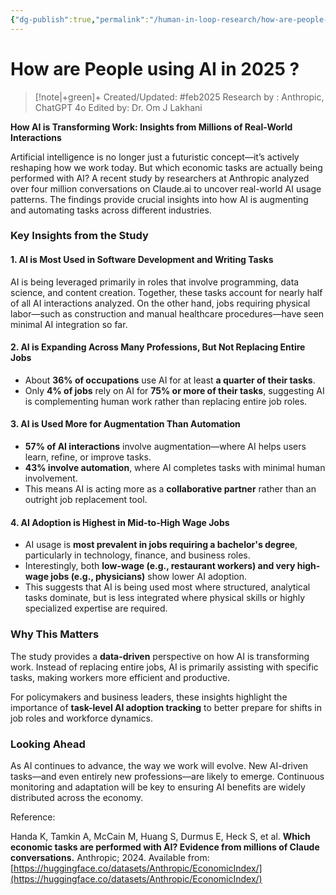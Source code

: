 ```yaml
---
{"dg-publish":true,"permalink":"/human-in-loop-research/how-are-people-using-ai-in-2025/"}
---
```


<script data-goatcounter="https://endocrinologyindia.goatcounter.com/count" async src="//gc.zgo.at/count.js"></script>



# How are People using AI in 2025 ?

> [!note|+green]+ Created/Updated: #feb2025 
> Research by : Anthropic, ChatGPT 4o
> Edited by: Dr. Om J Lakhani


**How AI is Transforming Work: Insights from Millions of Real-World Interactions**

Artificial intelligence is no longer just a futuristic concept—it’s actively reshaping how we work today. But which economic tasks are actually being performed with AI? A recent study by researchers at Anthropic analyzed over four million conversations on Claude.ai to uncover real-world AI usage patterns. The findings provide crucial insights into how AI is augmenting and automating tasks across different industries.

### **Key Insights from the Study**

#### **1. AI is Most Used in Software Development and Writing Tasks**
AI is being leveraged primarily in roles that involve programming, data science, and content creation. Together, these tasks account for nearly half of all AI interactions analyzed. On the other hand, jobs requiring physical labor—such as construction and manual healthcare procedures—have seen minimal AI integration so far.

#### **2. AI is Expanding Across Many Professions, But Not Replacing Entire Jobs**
- About **36% of occupations** use AI for at least **a quarter of their tasks**.
- Only **4% of jobs** rely on AI for **75% or more of their tasks**, suggesting AI is complementing human work rather than replacing entire job roles.

#### **3. AI is Used More for Augmentation Than Automation**
- **57% of AI interactions** involve augmentation—where AI helps users learn, refine, or improve tasks.
- **43% involve automation**, where AI completes tasks with minimal human involvement.
- This means AI is acting more as a **collaborative partner** rather than an outright job replacement tool.

#### **4. AI Adoption is Highest in Mid-to-High Wage Jobs**
- AI usage is **most prevalent in jobs requiring a bachelor's degree**, particularly in technology, finance, and business roles.
- Interestingly, both **low-wage (e.g., restaurant workers) and very high-wage jobs (e.g., physicians)** show lower AI adoption.
- This suggests that AI is being used most where structured, analytical tasks dominate, but is less integrated where physical skills or highly specialized expertise are required.

### **Why This Matters**
The study provides a **data-driven** perspective on how AI is transforming work. Instead of replacing entire jobs, AI is primarily assisting with specific tasks, making workers more efficient and productive.

For policymakers and business leaders, these insights highlight the importance of **task-level AI adoption tracking** to better prepare for shifts in job roles and workforce dynamics.

### **Looking Ahead**
As AI continues to advance, the way we work will evolve. New AI-driven tasks—and even entirely new professions—are likely to emerge. Continuous monitoring and adaptation will be key to ensuring AI benefits are widely distributed across the economy.


Reference:

Handa K, Tamkin A, McCain M, Huang S, Durmus E, Heck S, et al. **Which economic tasks are performed with AI? Evidence from millions of Claude conversations.** Anthropic; 2024. Available from: [https://huggingface.co/datasets/Anthropic/EconomicIndex/](https://huggingface.co/datasets/Anthropic/EconomicIndex/)
